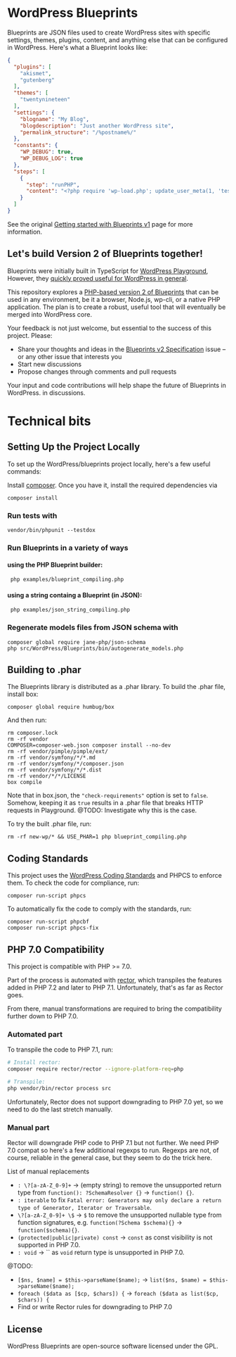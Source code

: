 # WordPress Blueprints

Blueprints are JSON files used to create WordPress sites with specific settings, themes, plugins, content, and anything
else that can be configured in WordPress. Here's what a Blueprint looks like:

```json
{
  "plugins": [
    "akismet",
    "gutenberg"
  ],
  "themes": [
    "twentynineteen"
  ],
  "settings": {
    "blogname": "My Blog",
    "blogdescription": "Just another WordPress site",
    "permalink_structure": "/%postname%/"
  },
  "constants": {
    "WP_DEBUG": true,
    "WP_DEBUG_LOG": true
  },
  "steps": [
    {
      "step": "runPHP",
      "content": "<?php require 'wp-load.php'; update_user_meta(1, 'test', 'value');"
    }
  ]
}
```

See the
original [Getting started with Blueprints v1](https://wordpress.github.io/wordpress-playground/blueprints-api/index)
page for more information.

## Let's build Version 2 of Blueprints together!

Blueprints were initially built in TypeScript
for [WordPress Playground](https://github.com/WordPress/wordpress-playground/),
However, they [quickly proved useful for
WordPress in general](https://github.com/WordPress/wordpress-playground/issues/1025).

This repository explores
a [PHP-based version 2 of Blueprints](https://github.com/WordPress/wordpress-playground/issues/1025) that can be
used in any environment, be it a browser, Node.js, wp-cli, or a native PHP application. The plan is to create a robust,
useful tool that will eventually be merged into WordPress core.

Your feedback is not just welcome, but essential to the success of this project. Please:

* Share your thoughts and ideas in the [Blueprints v2 Specification](https://github.com/WordPress/blueprints/issues/6)
  issue – or any other issue that interests you
* Start new discussions
* Propose changes through comments and pull requests

Your input and code contributions will help shape the future of Blueprints in WordPress.
in discussions.

# Technical bits

## Setting Up the Project Locally

To set up the WordPress/blueprints project locally, here's a few useful commands:

Install [composer](https://getcomposer.org/). Once you have it, install the required dependencies via

```shell
composer install
```

### Run tests with

```shell
vendor/bin/phpunit --testdox
```

### Run Blueprints in a variety of ways

#### using the PHP Blueprint builder:

```shell
 php examples/blueprint_compiling.php
```

#### using a string containg a Blueprint (in JSON):

```shell
 php examples/json_string_compiling.php
```

### Regenerate models files from JSON schema with

```shell
composer global require jane-php/json-schema
php src/WordPress/Blueprints/bin/autogenerate_models.php
```

## Building to .phar

The Blueprints library is distributed as a .phar library. To build the .phar file, install box:

```shell
composer global require humbug/box
```

And then run:

```shell
rm composer.lock
rm -rf vendor
COMPOSER=composer-web.json composer install --no-dev
rm -rf vendor/pimple/pimple/ext/
rm -rf vendor/symfony/*/*.md
rm -rf vendor/symfony/*/composer.json
rm -rf vendor/symfony/*/*.dist
rm -rf vendor/*/*/LICENSE
box compile
```

Note that in box.json, the `"check-requirements"` option is set to `false`. Somehow, keeping it as `true` results in a
.phar file
that breaks HTTP requests in Playground. @TODO: Investigate why this is the case.

To try the built .phar file, run:

```shell
rm -rf new-wp/* && USE_PHAR=1 php blueprint_compiling.php
```

## Coding Standards

This project uses
the [WordPress Coding Standards](https://developer.wordpress.org/coding-standards/wordpress-coding-standards/php/) and
PHPCS to enforce them. To check the code for compliance, run:

```shell
composer run-script phpcs
```

To automatically fix the code to comply with the standards, run:

```shell
composer run-script phpcbf
composer run-script phpcs-fix
```

## PHP 7.0 Compatibility

This project is compatible with PHP >= 7.0.

Part of the process is automated with [rector](https://github.com/rectorphp/rector),
which transpiles the features added in PHP 7.2 and later to PHP 7.1. Unfortunately,
that's as far as Rector goes.

From there, manual transformations are required to bring the compatibility further down to PHP 7.0.

### Automated part

To transpile the code to PHP 7.1, run:

```bash
# Install rector:
composer require rector/rector --ignore-platform-req=php

# Transpile:
php vendor/bin/rector process src
```

Unfortunately, Rector does not support downgrading to PHP 7.0 yet, so we need to do the
last stretch manually.

### Manual part

Rector will downgrade PHP code to PHP 7.1 but not further. We need PHP 7.0 compat
so here's a few additional regexps to run. Regexps are not, of course, reliable in
the general case, but they seem to do the trick here.

List of manual replacements

* `: \?[a-zA-Z_0-9]+` -> (empty string) to remove the unsupported return type
  from `function(): ?SchemaResolver {}` -> `function() {}`.
* `: iterable` to fix `Fatal error: Generators may only declare a return type of Generator, Iterator or Traversable`.
* `\?[a-zA-Z_0-9]+ \$` -> `$` to remove the unsupported nullable type from function signatures,
  e.g. `function(?Schema $schema){}` -> `function($schema){}`.
* `(protected|public|private) const` -> `const` as const visibility is not supported in PHP 7.0.
* `: void` -> `` as `void` return type is unsupported in PHP 7.0.

@TODO:

* `[$ns, $name] = $this->parseName($name);` -> `list($ns, $name) = $this->parseName($name);`
* `foreach ($data as [$cp, $chars]) {` -> `foreach ($data as list($cp, $chars)) {`
* Find or write Rector rules for downgrading to PHP 7.0

## License

WordPress Blueprints are open-source software licensed under the GPL.
